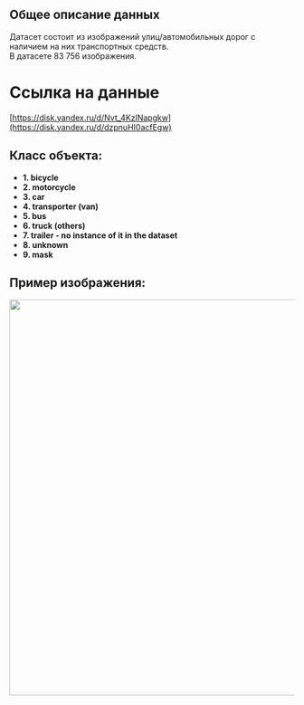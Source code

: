 ## Общее описание данных
Датасет состоит из изображений улиц/автомобильных дорог с наличием на  них транспортных средств.  
В датасете 83 756 изображения.
# Ссылка на данные
[https://disk.yandex.ru/d/Nvt_4KzlNapgkw](https://disk.yandex.ru/d/dzpnuHI0acfEgw)

## Класс объекта:
- **1. bicycle**
- **2. motorcycle**
- **3. car**
- **4. transporter (van)**
- **5. bus**
- **6. truck (others)**
- **7. trailer - no instance of it in the dataset**
- **8. unknown**
- **9. mask**

## Пример изображения:
<img src="https://github.com/irina-krivosheina/AI-24-Team-45/blob/main/images/expl_bbox.jpeg?raw" width="700">  
